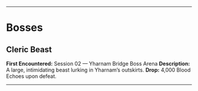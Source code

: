
---

# Bosses

## Cleric Beast

**First Encountered:** Session 02 — Yharnam Bridge Boss Arena
**Description:** A large, intimidating beast lurking in Yharnam’s outskirts.
**Drop:** 4,000 Blood Echoes upon defeat.

---